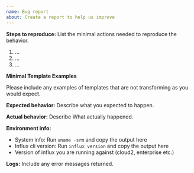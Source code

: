 ```yaml
---
name: Bug report
about: Create a report to help us improve
---
```


<!--

Thank you for reporting a bug in influxdb-stack-manager.

* Please ask usage questions on the Influx Community site.
    * https://community.influxdata.com/
* Please add a :+1: or comment on a similar existing bug report instead of opening a new one.
    * https://github.com/influxdata/influxdb-stack-manager/issues
* Please check whether the bug can be reproduced with the latest release.
* The fastest way to fix a bug is to open a Pull Request.
    * https://github.com/influxdata/influxdb-stack-manager/pulls

-->

__Steps to reproduce:__
List the minimal actions needed to reproduce the behavior.

1. ...
2. ...
3. ...

__Minimal Template Examples__

Please include any examples of templates that are not transforming as you would expect.

__Expected behavior:__
Describe what you expected to happen.

__Actual behavior:__
Describe What actually happened.

__Environment info:__

* System info: Run `uname -srm` and copy the output here
* Influx cli version: Run `influx version` and copy the output here
* Version of influx you are running against (cloud2, enterprise etc.)

__Logs:__
Include any error messages returned.
